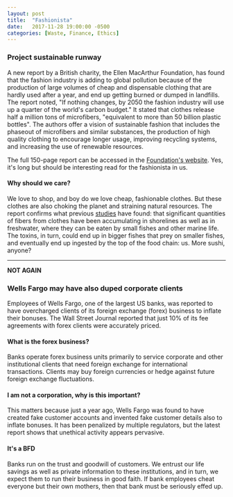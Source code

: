 ```yaml
---
layout: post
title:  "Fashionista"
date:   2017-11-28 19:00:00 -0500
categories: [Waste, Finance, Ethics]
---
```

### Project sustainable runway

A new report by a British charity, the Ellen MacArthur Foundation, has found that the fashion industry is adding to global pollution because of the production of large volumes of cheap and dispensable clothing that are hardly used after a year, and end up getting burned or dumped in landfills. The report noted, "If nothing changes, by 2050 the fashion industry will use up a quarter of the world's carbon budget." It stated that clothes release half a million tons of microfibers, "equivalent to more than 50 billion plastic bottles". The authors offer a vision of sustainable fashion that includes the phaseout of microfibers and similar substances, the production of high quality clothing to encourage longer usage, improving recycling systems, and increasing the use of renewable resources.

The full 150-page report can be accessed in the [Foundation's website](https://www.ellenmacarthurfoundation.org/news/one-garbage-truck-of-textiles-wasted-every-second-report-creates-vision-for-change). Yes, it's long but should be interesting read for the fashionista in us.

#### Why should we care?

We love to shop, and boy do we love cheap, fashionable clothes. But these clothes are also choking the planet and straining natural resources. The report confirms what previous [studies](https://www.theguardian.com/environment/2016/jun/20/microfibers-plastic-pollution-oceans-patagonia-synthetic-clothes-microbeads) have found: that significant quantities of fibers from clothes have been accumulating in shorelines as well as in freshwater, where they can be eaten by small fishes and other marine life. The toxins, in turn, could end up in bigger fishes that prey on smaller fishes, and eventually end up ingested by the top of the food chain: us. More sushi, anyone?

* * *

**NOT AGAIN**

### Wells Fargo may have also duped corporate clients

Employees of Wells Fargo, one of the largest US banks, was reported to have overcharged clients of its foreign exchange (forex) business to inflate their bonuses. The Wall Street Journal reported that just 10% of its fee agreements with forex clients were accurately priced.

#### What is the forex business?

Banks operate forex business units primarily to service corporate and other institutional clients that need foreign exchange for international transactions. Clients may buy foreign currencies or hedge against future foreign exchange fluctuations.

#### I am not a corporation, why is this important?

This matters because just a year ago, Wells Fargo was found to have created fake customer accounts and invented fake customer details also to inflate bonuses. It has been penalized by multiple regulators, but the latest report shows that unethical activity appears pervasive.

#### It's a BFD

Banks run on the trust and goodwill of customers. We entrust our life savings as well as private information to these institutions, and in turn, we expect them to run their business in good faith. If bank employees cheat everyone but their own mothers, then that bank must be seriously effed up.
